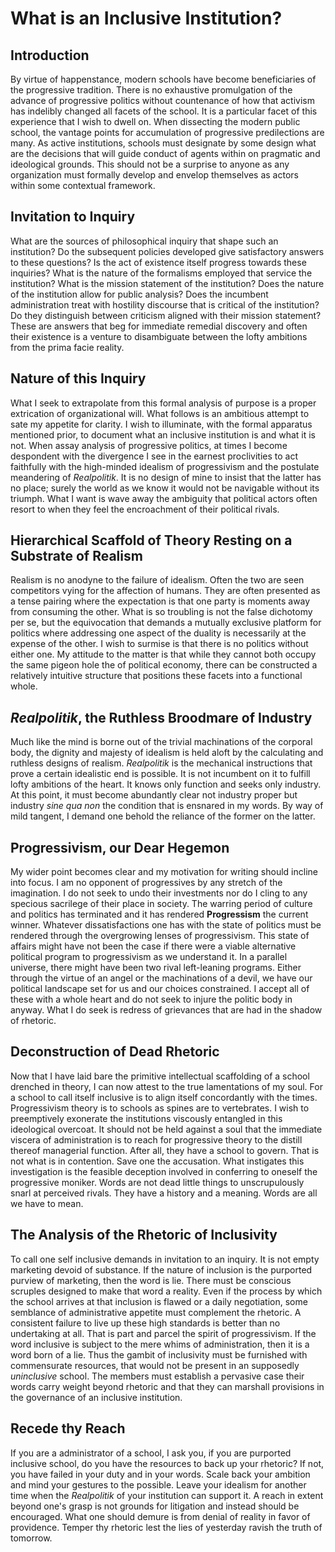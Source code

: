 # What is an Inclusive Institution?

## Introduction

By virtue of happenstance, modern schools have become beneficiaries of the progressive tradition. There is no exhaustive promulgation of the advance of progressive politics without countenance of how that activism has indelibly changed all facets of the school. It is a particular facet of this experience that I wish to dwell on. When dissecting the modern public school, the vantage points for accumulation of progressive predilections are many. As active institutions, schools must designate by some design what are the decisions that will guide conduct of agents within on pragmatic and ideological grounds. This should not be a surprise to anyone as any organization must formally develop and envelop themselves as actors within some contextual framework.

## Invitation to Inquiry

What are the sources of philosophical inquiry that shape such an institution? Do the subsequent policies developed give satisfactory answers to these questions? Is the act of existence itself progress towards these inquiries? What is the nature of the formalisms employed that service the institution? What is the mission statement of the institution? Does the nature of the institution allow for public analysis? Does the incumbent administration treat with hostility discourse that is critical of the institution? Do they distinguish between criticism aligned with their mission statement? These are answers that beg for immediate remedial discovery and often their existence is a venture to disambiguate between the lofty ambitions from the prima facie reality.

## Nature of this Inquiry

What I seek to extrapolate from this formal analysis of purpose is a proper extrication of organizational will. What follows is an ambitious attempt to sate my appetite for clarity. I wish to illuminate, with the formal apparatus mentioned prior, to document what an inclusive institution is and what it is not. When assay analysis of progressive politics, at times I become despondent with the divergence I see in the earnest proclivities to act faithfully with the high-minded idealism of progressivism and the postulate meandering of *Realpolitik*. It is no design of mine to insist that the latter has no place; surely the world as we know it would not be navigable without its triumph. What I want is wave away the ambiguity that political actors often resort to when they feel the encroachment of their political rivals.

## Hierarchical Scaffold of Theory Resting on a Substrate of Realism

Realism is no anodyne to the failure of idealism. Often the two are seen competitors vying for the affection of humans. They are often presented as a tense pairing where the expectation is that one party is moments away from consuming the other. What is so troubling is not the false dichotomy per se, but the equivocation that demands a mutually exclusive platform for politics where addressing one aspect of the duality is necessarily at the expense of the other. I wish to surmise is that there is no politics without either one. My attitude to the matter is that while they cannot both occupy the same pigeon hole the of political economy, there can be constructed a relatively intuitive structure that positions these facets into a functional whole.

## *Realpolitik*, the Ruthless Broodmare of Industry

Much like the mind is borne out of the trivial machinations of the corporal body, the dignity and majesty of idealism is held aloft by the calculating and ruthless designs of realism. *Realpolitik* is the mechanical instructions that prove a certain idealistic end is possible. It is not incumbent on it to fulfill lofty ambitions of the heart. It knows only function and seeks only industry. At this point, it must become abundantly clear not industry proper but industry *sine qua non* the condition that is ensnared in my words. By way of mild tangent, I demand one behold the reliance of the former on the latter.

## Progressivism, our Dear Hegemon

My wider point becomes clear and my motivation for writing should incline into focus. I am no opponent of progressives by any stretch of the imagination. I do not seek to undo their investments nor do I cling to any specious sacrilege of their place in society. The warring period of culture and politics has terminated and it has rendered **Progressism** the current winner. Whatever dissatisfactions one has with the state of politics must be rendered through the overgrowing lenses of progressivism. This state of affairs might have not been the case if there were a viable alternative political program to progressivism as we understand it. In a parallel universe, there might have been two rival left-leaning programs. Either through the virtue of an angel or the machinations of a devil, we have our political landscape set for us and our choices constrained. I accept all of these with a whole heart and do not seek to injure the politic body in anyway. What I do seek is redress of grievances that are had in the shadow of rhetoric.

## Deconstruction of Dead Rhetoric

Now that I have laid bare the primitive intellectual scaffolding of a school drenched in theory, I can now attest to the true lamentations of my soul. For a school to call itself inclusive is to align itself concordantly with the times. Progressivism theory is to schools as spines are to vertebrates. I wish to preemptively exonerate the institutions viscously entangled in this ideological overcoat. It should not be held against a soul that the immediate viscera of administration is to reach for progressive theory to the distill thereof managerial function. After all, they have a school to govern. That is not what is in contention. Save one the accusation. What instigates this investigation is the feasible deception involved in conferring to oneself the progressive moniker. Words are not dead little things to unscrupulously snarl at perceived rivals. They have a history and a meaning. Words are all we have to mean.

## The Analysis of the Rhetoric of Inclusivity

To call one self inclusive demands in invitation to an inquiry. It is not empty marketing devoid of substance. If the nature of inclusion is the purported purview of marketing, then the word is lie. There must be conscious scruples designed to make that word a reality. Even if the process by which the school arrives at that inclusion is flawed or a daily negotiation, some semblance of administrative appetite must complement the rhetoric. A consistent failure to live up these high standards is better than no undertaking at all. That is part and parcel the spirit of progressivism. If the word inclusive is subject to the mere whims of administration, then it is a word born of a lie. Thus the gambit of inclusivity must be furnished with commensurate resources, that would not be present in an supposedly *uninclusive* school. The members must establish a pervasive case their words carry weight beyond rhetoric and that they can marshall provisions in the governance of an inclusive institution.

## Recede thy Reach

If you are a administrator of a school, I ask you, if you are purported inclusive school, do you have the resources to back up your rhetoric? If not, you have failed in your duty and in your words. Scale back your ambition and mind your gestures to the possible. Leave your idealism for another time when the *Realpolitik* of your institution can support it. A reach in extent beyond one's grasp is not grounds for litigation and instead should be encouraged. What one should demure is from denial of reality in favor of providence. Temper thy rhetoric lest the lies of yesterday ravish the truth of tomorrow.
